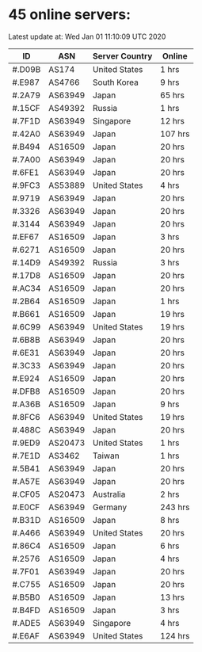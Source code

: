 # 45 online servers:

Latest update at: Wed Jan 01 11:10:09 UTC 2020

| ID | ASN | Server Country | Online |
| -- | --- | -------------- | ------ |
| #.D09B | AS174 | United States | 1 hrs |
| #.E987 | AS4766 | South Korea | 9 hrs |
| #.2A79 | AS63949 | Japan | 65 hrs |
| #.15CF | AS49392 | Russia | 1 hrs |
| #.7F1D | AS63949 | Singapore | 12 hrs |
| #.42A0 | AS63949 | Japan | 107 hrs |
| #.B494 | AS16509 | Japan | 20 hrs |
| #.7A00 | AS63949 | Japan | 20 hrs |
| #.6FE1 | AS63949 | Japan | 20 hrs |
| #.9FC3 | AS53889 | United States | 4 hrs |
| #.9719 | AS63949 | Japan | 20 hrs |
| #.3326 | AS63949 | Japan | 20 hrs |
| #.3144 | AS63949 | Japan | 20 hrs |
| #.EF67 | AS16509 | Japan | 3 hrs |
| #.6271 | AS16509 | Japan | 20 hrs |
| #.14D9 | AS49392 | Russia | 3 hrs |
| #.17D8 | AS16509 | Japan | 20 hrs |
| #.AC34 | AS16509 | Japan | 20 hrs |
| #.2B64 | AS16509 | Japan | 1 hrs |
| #.B661 | AS16509 | Japan | 19 hrs |
| #.6C99 | AS63949 | United States | 19 hrs |
| #.6B8B | AS63949 | Japan | 20 hrs |
| #.6E31 | AS63949 | Japan | 20 hrs |
| #.3C33 | AS63949 | Japan | 20 hrs |
| #.E924 | AS16509 | Japan | 20 hrs |
| #.DFB8 | AS16509 | Japan | 20 hrs |
| #.A36B | AS16509 | Japan | 9 hrs |
| #.8FC6 | AS63949 | United States | 19 hrs |
| #.488C | AS63949 | Japan | 20 hrs |
| #.9ED9 | AS20473 | United States | 1 hrs |
| #.7E1D | AS3462 | Taiwan | 1 hrs |
| #.5B41 | AS63949 | Japan | 20 hrs |
| #.A57E | AS63949 | Japan | 20 hrs |
| #.CF05 | AS20473 | Australia | 2 hrs |
| #.E0CF | AS63949 | Germany | 243 hrs |
| #.B31D | AS16509 | Japan | 8 hrs |
| #.A466 | AS63949 | United States | 20 hrs |
| #.86C4 | AS16509 | Japan | 6 hrs |
| #.2576 | AS16509 | Japan | 4 hrs |
| #.7F01 | AS63949 | Japan | 20 hrs |
| #.C755 | AS16509 | Japan | 20 hrs |
| #.B5B0 | AS16509 | Japan | 13 hrs |
| #.B4FD | AS16509 | Japan | 3 hrs |
| #.ADE5 | AS63949 | Singapore | 4 hrs |
| #.E6AF | AS63949 | United States | 124 hrs |

